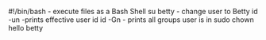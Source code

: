 #!/bin/bash - execute files as a Bash Shell
su betty - change user to Betty
id -un  -prints effective user id
id -Gn  - prints all groups user is in
sudo chown hello betty
